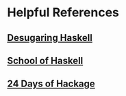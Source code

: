 # Helpful References

## [Desugaring Haskell](http://www.haskellforall.com/2014/10/how-to-desugar-haskell-code.html)
## [School of Haskell](https://www.schoolofhaskell.com/)
## [24 Days of Hackage](https://github.com/FranklinChen/twenty-four-days2015-of-hackage)
